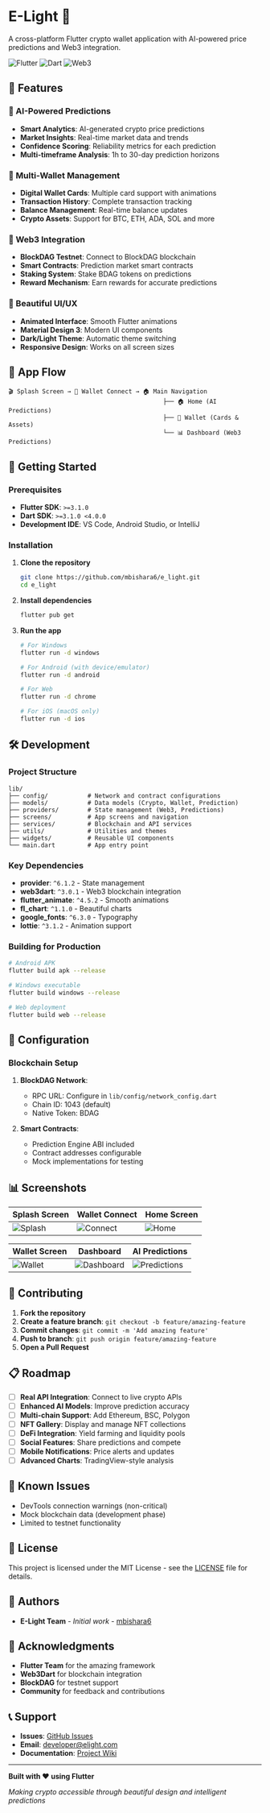 # E-Light 🚀

A cross-platform Flutter crypto wallet application with AI-powered price predictions and Web3 integration.

![Flutter](https://img.shields.io/badge/Flutter-02569B?style=for-the-badge&logo=flutter&logoColor=white)
![Dart](https://img.shields.io/badge/Dart-0175C2?style=for-the-badge&logo=dart&logoColor=white)
![Web3](https://img.shields.io/badge/Web3-F16822?style=for-the-badge&logo=web3.js&logoColor=white)

## 🎯 Features

### 🤖 AI-Powered Predictions
- **Smart Analytics**: AI-generated crypto price predictions
- **Market Insights**: Real-time market data and trends
- **Confidence Scoring**: Reliability metrics for each prediction
- **Multi-timeframe Analysis**: 1h to 30-day prediction horizons

### 💼 Multi-Wallet Management
- **Digital Wallet Cards**: Multiple card support with animations
- **Transaction History**: Complete transaction tracking
- **Balance Management**: Real-time balance updates
- **Crypto Assets**: Support for BTC, ETH, ADA, SOL and more

### 🔗 Web3 Integration
- **BlockDAG Testnet**: Connect to BlockDAG blockchain
- **Smart Contracts**: Prediction market smart contracts
- **Staking System**: Stake BDAG tokens on predictions
- **Reward Mechanism**: Earn rewards for accurate predictions

### 🎨 Beautiful UI/UX
- **Animated Interface**: Smooth Flutter animations
- **Material Design 3**: Modern UI components
- **Dark/Light Theme**: Automatic theme switching
- **Responsive Design**: Works on all screen sizes

## 📱 App Flow

```
🎬 Splash Screen → 🔗 Wallet Connect → 🏠 Main Navigation
                                           ├── 🏠 Home (AI Predictions)
                                           ├── 💼 Wallet (Cards & Assets)
                                           └── 📊 Dashboard (Web3 Predictions)
```

## 🚀 Getting Started

### Prerequisites

- **Flutter SDK**: `>=3.1.0`
- **Dart SDK**: `>=3.1.0 <4.0.0`
- **Development IDE**: VS Code, Android Studio, or IntelliJ

### Installation

1. **Clone the repository**
   ```bash
   git clone https://github.com/mbishara6/e_light.git
   cd e_light
   ```

2. **Install dependencies**
   ```bash
   flutter pub get
   ```

3. **Run the app**
   ```bash
   # For Windows
   flutter run -d windows
   
   # For Android (with device/emulator)
   flutter run -d android
   
   # For Web
   flutter run -d chrome
   
   # For iOS (macOS only)
   flutter run -d ios
   ```

## 🛠️ Development

### Project Structure

```
lib/
├── config/           # Network and contract configurations
├── models/           # Data models (Crypto, Wallet, Prediction)
├── providers/        # State management (Web3, Predictions)
├── screens/          # App screens and navigation
├── services/         # Blockchain and API services
├── utils/            # Utilities and themes
├── widgets/          # Reusable UI components
└── main.dart         # App entry point
```

### Key Dependencies

- **provider**: `^6.1.2` - State management
- **web3dart**: `^3.0.1` - Web3 blockchain integration
- **flutter_animate**: `^4.5.2` - Smooth animations
- **fl_chart**: `^1.1.0` - Beautiful charts
- **google_fonts**: `^6.3.0` - Typography
- **lottie**: `^3.1.2` - Animation support

### Building for Production

```bash
# Android APK
flutter build apk --release

# Windows executable
flutter build windows --release

# Web deployment
flutter build web --release
```

## 🔧 Configuration

### Blockchain Setup

1. **BlockDAG Network**: 
   - RPC URL: Configure in `lib/config/network_config.dart`
   - Chain ID: 1043 (default)
   - Native Token: BDAG

2. **Smart Contracts**:
   - Prediction Engine ABI included
   - Contract addresses configurable
   - Mock implementations for testing

## 📊 Screenshots

| Splash Screen | Wallet Connect | Home Screen |
|---------------|----------------|-------------|
| ![Splash](assets/screenshots/splash.png) | ![Connect](assets/screenshots/connect.png) | ![Home](assets/screenshots/home.png) |

| Wallet Screen | Dashboard | AI Predictions |
|---------------|-----------|----------------|
| ![Wallet](assets/screenshots/wallet.png) | ![Dashboard](assets/screenshots/dashboard.png) | ![Predictions](assets/screenshots/predictions.png) |

## 🤝 Contributing

1. **Fork the repository**
2. **Create a feature branch**: `git checkout -b feature/amazing-feature`
3. **Commit changes**: `git commit -m 'Add amazing feature'`
4. **Push to branch**: `git push origin feature/amazing-feature`
5. **Open a Pull Request**

## 📋 Roadmap

- [ ] **Real API Integration**: Connect to live crypto APIs
- [ ] **Enhanced AI Models**: Improve prediction accuracy
- [ ] **Multi-chain Support**: Add Ethereum, BSC, Polygon
- [ ] **NFT Gallery**: Display and manage NFT collections
- [ ] **DeFi Integration**: Yield farming and liquidity pools
- [ ] **Social Features**: Share predictions and compete
- [ ] **Mobile Notifications**: Price alerts and updates
- [ ] **Advanced Charts**: TradingView-style analysis

## 🐛 Known Issues

- DevTools connection warnings (non-critical)
- Mock blockchain data (development phase)
- Limited to testnet functionality

## 📄 License

This project is licensed under the MIT License - see the [LICENSE](LICENSE) file for details.

## 👥 Authors

- **E-Light Team** - *Initial work* - [mbishara6](https://github.com/mbishara6)

## 🙏 Acknowledgments

- **Flutter Team** for the amazing framework
- **Web3Dart** for blockchain integration
- **BlockDAG** for testnet support
- **Community** for feedback and contributions

## 📞 Support

- **Issues**: [GitHub Issues](https://github.com/mbishara6/e_light/issues)
- **Email**: developer@elight.com
- **Documentation**: [Project Wiki](https://github.com/mbishara6/e_light/wiki)

---

**Built with ❤️ using Flutter**

*Making crypto accessible through beautiful design and intelligent predictions*